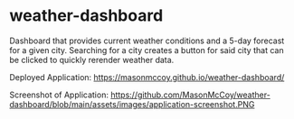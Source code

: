 # weather-dashboard
Dashboard that provides current weather conditions and a 5-day forecast for a given city. Searching for a city creates a button for said city that can be clicked to quickly rerender weather data. 

Deployed Application:
https://masonmccoy.github.io/weather-dashboard/

Screenshot of Application:
https://github.com/MasonMcCoy/weather-dashboard/blob/main/assets/images/application-screenshot.PNG